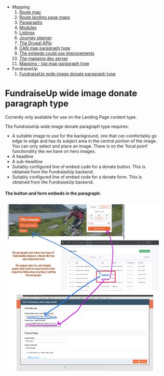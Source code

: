 * Mapping
    1. [Route map](route-content-type.md)
    2. [Route landing page maps](route-landing-page-content-type.md)
    3. [Paragraphs](paragraph-embeds.md)
    4. [Modules](relevant-modules.md)
    5. [Listings](listing-pages.md)
    6. [Journey planner](journey-planner.md)
    7. [The Drupal APIs](api.md)
    8. [CAN map paragraph type](can.md)
    9. [The embeds could use improvements](embed-improvement-notes.md)
    10. [The mapping dev server](devserver.md)
    11. [Mapping - tag map paragraph type](tagmap.md)
* FundraiseUp
    1. [FundraiseUp wide image donate paragraph type](fundraiseup-wide.md)

# FundraiseUp wide image donate paragraph type

Currently only available for use on the Landing Page content type.

The FundraiseUp wide image donate paragraph type requires:

* A suitable image to use for the background, one that can comfortably go edge to edge and has its subject area in the central portion of the image. You can only select and place an image.  There is no the 'focal point' functionality like we have on hero images.
* A headline
* A sub-headline
* Suitably configured line of embed code for a donate button. This is obtained from the FundraiseUp backend.
* Suitably configured line of embed code for a donate form. This is obtained from the FundraiseUp backend.


#### The button and form embeds in the paragraph:
<img src="assets/theparagraph-inserts.jpg" alt="The paragraph" style="padding: 10px;"/>
